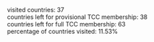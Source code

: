 visited countries: 37<br>
countries left for provisional TCC membership: 38<br>
countries left for full TCC membership: 63<br>
percentage of countries visited: 11.53%<br>
